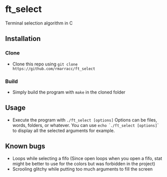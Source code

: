 # ft_select
Terminal selection algorithm in C

## Installation

### Clone

- Clone this repo using `git clone https://github.com/rmarracc/ft_select`

### Build

- Simply build the program with `make` in the cloned folder

## Usage

- Execute the program with `./ft_select [options]`
Options can be files, words, folders, or whatever.
You can use `echo `\``./ft_select [options]`\` to display all the selected arguments for example.

## Known bugs

- Loops while selecting a fifo (Since open loops when you open a fifo, stat might be better to use for the colors but was forbidden in the project)
- Scrooling glitchy while putting too much arguments to fill the screen
